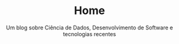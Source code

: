 ---
layout: home
title: Home
subtitle: Um blog sobre Ciência de Dados, Desenvolvimento de Software e tecnologias recentes 
---